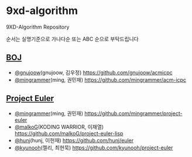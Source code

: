 # 9xd-algorithm
9XD-Algorithm Repository

순서는 실명기준으로 가나다순 또는 ABC 순으로 부탁드립니다


## [BOJ](https://www.acmicpc.net/)
- [@gnujoow](https://github.com/gnujoow)(gnujoow, 김우정) https://github.com/gnujoow/acmicpc
- [@mingrammer](https://github.com/mingrammer)(ming, 권민재) https://github.com/mingrammer/acm-icpc


## [Project Euler](http://euler.synap.co.kr/)
- [@mingrammer](https://github.com/mingrammer)(ming, 권민재) https://github.com/mingrammer/project-euler
- [@malkoG](https://github.com/malkoG)(KODING WARRIOR, 이재열) https://github.com/malkoG/project-euler-lisp
- [@hunj](https://github.com/hunj)(hunj, 이헌재) https://github.com/hunj/euler
- [@kyunooh](https://github.com/kyunooh)(젤리, 최현묵) https://github.com/kyunooh/project-euler 
